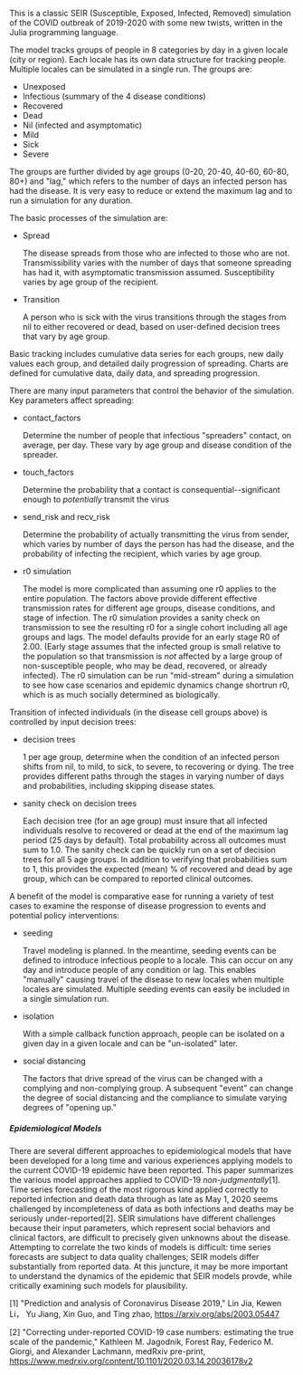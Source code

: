 This is a classic SEIR (Susceptible, Exposed, Infected, Removed) simulation of the COVID outbreak of 2019-2020 with some new twists, written in the Julia programming language. 

The model tracks groups of people in 8 categories by day in a given locale (city or region). Each locale has its own data structure for tracking people.  Multiple locales can be simulated in a single run. The groups are:

- Unexposed
- Infectious (summary of the 4 disease conditions)
- Recovered
- Dead
- Nil (infected and asymptomatic)
- Mild
- Sick
- Severe

The groups are further divided by age groups (0-20, 20-40, 40-60, 60-80, 80+) and "lag," which refers to the number of days an infected person has had the disease. It is very easy to reduce or extend the maximum lag and to run a simulation for any duration.

The basic processes of the simulation are:
- Spread

	The disease spreads from those who are infected to those who are not. Transmissibility varies with the number of days that someone spreading has had it, with asymptomatic transmission assumed. Susceptibility varies by age group of the recipient.

- Transition

	A person who is sick with the virus transitions through the stages from nil to either recovered or dead, based on user-defined decision trees that vary by age group.

Basic tracking includes cumulative data series for each groups, new daily values each group, and detailed daily progression of spreading.  Charts are defined for cumulative data, daily data, and spreading progression.

There are many input parameters that control the behavior of the simulation. Key parameters affect spreading:
- contact_factors 

    Determine the number of people that infectious "spreaders" contact, on average, per day. These vary by age group and disease condition of the spreader.

- touch_factors 

    Determine the probability that a contact is consequential--significant enough to *potentially* transmit the virus 

- send_risk and recv_risk 

    Determine the probability of actually transmitting the virus from sender, which varies by number of days the person has had the disease, and the probability of infecting the recipient, which varies by age group.

- r0 simulation

    The model is more complicated than assuming one r0 applies to the entire population.  The factors above provide different effective transmission rates for different age groups, disease conditions, and stage of infection. The r0 simulation provides a sanity check on transmission to see the resulting r0 for a single cohort including all age groups and lags. The model defaults provide for an early stage R0 of 2.00. (Early stage assumes that the infected group is small relative to the population so that transmission is *not* affected by a large group of non-susceptible people, who may be dead, recovered, or already infected).  The r0 simulation can be run "mid-stream" during a simulation to see how case scenarios and epidemic dynamics change shortrun r0, which is as much socially determined as biologically.

Transition of infected individuals (in the disease cell groups above) is controlled by input decision trees:

- decision trees 

    1 per age group, determine when the condition of an infected person shifts from nil, to mild, to sick, to severe, to recovering or dying. The tree provides different paths through the stages in varying number of days and probabilities, including skipping disease states.

- sanity check on decision trees

   Each decision tree (for an age group) must insure that all infected individuals resolve to recovered or dead at the end of the maximum lag period (25 days by default). Total probability across all outcomes must sum to 1.0.  The sanity check can be quickly run on a set of decision trees for all 5 age groups. In addition to verifying that probabilities sum to 1, this provides the expected (mean) % of recovered and dead by age group, which can be compared to reported clinical outcomes.

A benefit of the model is comparative ease for running a variety of test cases to examine the response of disease progression to events and potential policy interventions:

- seeding
    
    Travel modeling is planned. In the meantime, seeding events can be defined to introduce infectious people to a locale.  This can occur on any day and introduce people of any condition or lag.  This enables "manually" causing travel of the disease to new locales when multiple locales are simulated. Multiple seeding events can easily be included in a single simulation run.

- isolation

    With a simple callback function approach, people can be isolated on a given day in a given locale and can be "un-isolated" later.

- social distancing

    The factors that drive spread of the virus can be changed with a complying and non-complying group. A subsequent "event" can change the degree of social distancing and the compliance to simulate varying degrees of "opening up."

##### Epidemiological Models
There are several different approaches to epidemiological models that have been developed for a long time and various experiences applying models to the current COVID-19 epidemic have been reported. This paper summarizes the various model approaches applied to COVID-19 *non-judgmentally*[1]. Time series forecasting of the most rigorous kind applied correctly to reported infection and death data through as late as May 1, 2020 seems challenged by incompleteness of data as both infections and deaths may be seriously under-reported[2]. SEIR simulations have different challenges because their input parameters, which  represent social behaviors and clinical factors,  are difficult to precisely given unknowns about the disease. Attempting to correlate the two kinds of models is difficult: time series forecasts are subject to data quality challenges; SEIR models differ substantially from reported data. At this juncture, it may be more important to understand the dynamics of the epidemic that SEIR models provde, while critically examining such models for plausibility.

[1] "Prediction and analysis of Coronavirus Disease 2019," Lin Jia, Kewen Li， Yu Jiang, Xin Guo, and Ting zhao, https://arxiv.org/abs/2003.05447

[2] "Correcting under-reported COVID-19 case numbers: estimating the true scale of the pandemic," Kathleen M. Jagodnik, Forest Ray, Federico M. Giorgi, and Alexander Lachmann, medRxiv pre-print, https://www.medrxiv.org/content/10.1101/2020.03.14.20036178v2


